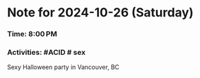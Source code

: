# Note for 2024-10-26 (Saturday)
### Time: 8:00 PM
### Activities: #ACID  # sex

Sexy Halloween party in Vancouver, BC
